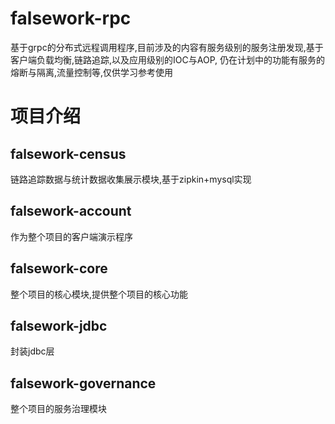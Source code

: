 # falsework-rpc
基于grpc的分布式远程调用程序,目前涉及的内容有服务级别的服务注册发现,基于客户端负载均衡,链路追踪,以及应用级别的IOC与AOP,
仍在计划中的功能有服务的熔断与隔离,流量控制等,仅供学习参考使用
# 项目介绍
## falsework-census
链路追踪数据与统计数据收集展示模块,基于zipkin+mysql实现
## falsework-account
作为整个项目的客户端演示程序
## falsework-core
整个项目的核心模块,提供整个项目的核心功能
## falsework-jdbc
封装jdbc层
## falsework-governance
整个项目的服务治理模块